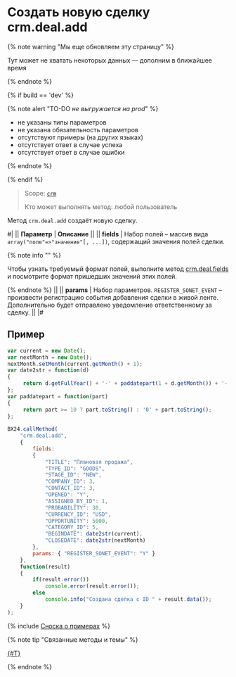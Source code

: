 # Создать новую сделку crm.deal.add

{% note warning "Мы еще обновляем эту страницу" %}

Тут может не хватать некоторых данных — дополним в ближайшее время

{% endnote %}

{% if build == 'dev' %}

{% note alert "TO-DO _не выгружается на prod_" %}

- не указаны типы параметров
- не указана обязательность параметров
- отсутствуют примеры (на других языках)
- отсутствует ответ в случае успеха
- отсутствует ответ в случае ошибки

{% endnote %}

{% endif %}

> Scope: [`crm`](../../scopes/permissions.md)
>
> Кто может выполнять метод: любой пользователь

Метод `crm.deal.add` создаёт новую сделку.

#|
|| **Параметр** | **Описание** ||
|| **fields** | Набор полей – массив вида `array("поле"=>"значение"[, ...])`, содержащий значения полей сделки. 

{% note info "" %} 

Чтобы узнать требуемый формат полей, выполните метод [crm.deal.fields](./crm-deal-fields.md) и посмотрите формат пришедших значений этих полей. 

{% endnote %} ||
|| **params** | Набор параметров. `REGISTER_SONET_EVENT` – произвести регистрацию события добавления сделки в живой ленте. Дополнительно будет отправлено уведомление ответственному за сделку. ||
|#

## Пример

```js
var current = new Date();
var nextMonth = new Date();
nextMonth.setMonth(current.getMonth() + 1);
var date2str = function(d)
{
     return d.getFullYear() + '-' + paddatepart(1 + d.getMonth()) + '-' + paddatepart(d.getDate()) + 'T' + paddatepart(d.getHours()) + ':' + paddatepart(d.getMinutes()) + ':' + paddatepart(d.getSeconds()) + '+03:00';
};
var paddatepart = function(part)
{
     return part >= 10 ? part.toString() : '0' + part.toString();
};
    
BX24.callMethod(
    "crm.deal.add",
    {
        fields:
        {
            "TITLE": "Плановая продажа",
            "TYPE_ID": "GOODS",
            "STAGE_ID": "NEW",
            "COMPANY_ID": 3,
            "CONTACT_ID": 3,
            "OPENED": "Y",
            "ASSIGNED_BY_ID": 1,
            "PROBABILITY": 30,
            "CURRENCY_ID": "USD",
            "OPPORTUNITY": 5000,
            "CATEGORY_ID": 5,
            "BEGINDATE": date2str(current),
            "CLOSEDATE": date2str(nextMonth)                    
        },
        params: { "REGISTER_SONET_EVENT": "Y" }    
    },
    function(result)
    {
        if(result.error())
            console.error(result.error());
        else
            console.info("Создана сделка с ID " + result.data());
    }
);
```

{% include [Сноска о примерах](../../../_includes/examples.md) %}


{% note tip "Связанные методы и темы" %}

[{#T}](./recurring-deals/crm-deal-recurring-add.md)

{% endnote %}